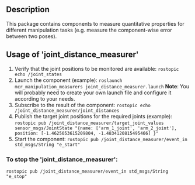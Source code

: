 ## Description
This package contains components to measure quantitative properties
for different manipulation tasks (e.g. measure the component-wise error
between two poses).


## Usage of 'joint_distance_measurer'
1. Verify that the joint positions to be monitored are available:
```rostopic echo /joint_states```
2. Launch the component (example):
```roslaunch mcr_manipulation_measurers joint_distance_measurer.launch```
**Note**: You will probably need to create your own launch file and configure it according to your needs.
3. Subscribe to the result of the component:
```rostopic echo /joint_distance_measurer/joint_distances```
4. Publish the target joint positions for the required joints (example):
```rostopic pub /joint_distance_measurer/target_joint_values sensor_msgs/JointState "{name: ['arm_1_joint', 'arm_2_joint'], position: [-1.4625053615209804, -1.4834120815495466] }"```
5. Start the component:
```rostopic pub /joint_distance_measurer/event_in std_msgs/String "e_start"```

### To stop the 'joint_distance_measurer':
```rostopic pub /joint_distance_measurer/event_in std_msgs/String "e_stop"```

